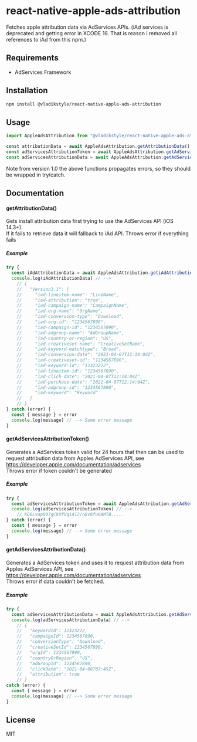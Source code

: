 # react-native-apple-ads-attribution

Fetches apple attribution data via AdServices APIs. (iAd services is deprecated and getting error in XCODE 16. That is reason i removed all references to iAd from this npm.)

## Requirements
- AdServices Framework

## Installation

```sh
npm install @vladikstyle/react-native-apple-ads-attribution
```

## Usage

```js
import AppleAdsAttribution from "@vladikstyle/react-native-apple-ads-attribution";

const attributionData = await AppleAdsAttribution.getAttributionData();
const adServicesAttributionToken = await AppleAdsAttribution.getAdServicesAttributionToken();
const adServicesAttributionData = await AppleAdsAttribution.getAdServicesAttributionData();
```
Note from version 1.0 the above functions propagates errors, so they should be wrapped in try/catch.

## Documentation

#### getAttributionData()
Gets install attribution data first trying to use the AdServices API (iOS 14.3+).  
If it fails to retrieve data it will fallback to iAd API.
Throws error if everything fails


##### Example
```javascript
try {
  const iAdAttributionData = await AppleAdsAttribution.getiAdAttributionData()
  console.log(iAdAttributionData) // -->
    // {
    //   "Version3.1": {
    //     "iad-lineitem-name": "LineName",
    //     "iad-attribution": "true",
    //     "iad-campaign-name": "CampaignName",
    //     "iad-org-name": "OrgName",
    //     "iad-conversion-type": "Download",
    //     "iad-org-id": "1234567890",
    //     "iad-campaign-id": "1234567890",
    //     "iad-adgroup-name": "AdGroupName",
    //     "iad-country-or-region": "US",
    //     "iad-creativeset-name": "CreativeSetName",
    //     "iad-keyword-matchtype": "Broad",
    //     "iad-conversion-date": "2021-04-07T12:14:04Z",
    //     "iad-creativeset-id": "1234567890",
    //     "iad-keyword-id": "12323222",
    //     "iad-lineitem-id": "1234567890",
    //     "iad-click-date": "2021-04-07T12:14:04Z",
    //     "iad-purchase-date": "2021-04-07T12:14:04Z",
    //     "iad-adgroup-id": "1234567890",
    //     "iad-keyword": "Keyword"
    //   }
    // }
} catch (error) {
  const { message } = error
  console.log(message) // --> Some error message
}
```

#### getAdServicesAttributionToken()
Generates a AdServices token valid for 24 hours that then can be used to request attribution data from Apples AdServices API, see https://developer.apple.com/documentation/adservices  
Throws error if token couldn't be generated

##### Example
```javascript
try {
  const adServicesAttributionToken = await AppleAdsAttribution.getAdServicesAttributionToken()
  console.log(adServicesAttributionToken) // -->
    // KG6LvapO97gCkOfUqi412/n8v8fu8AMTB.....
} catch (error) {
  const { message } = error
  console.log(message) // --> Some error message
}
```

#### getAdServicesAttributionData()
Generates a AdServices token and uses it to request attribution data from Apples AdServices API, see https://developer.apple.com/documentation/adservices  
Throws error if data couldn't be fetched.

##### Example
```javascript
try {
  const adServicesAttributionData = await AppleAdsAttribution.getAdServicesAttributionData()
  console.log(adServicesAttributionData) // -->
    // {
    //   "keywordId": 12323222,
    //   "campaignId": 1234567890,
    //   "conversionType": "Download",
    //   "creativeSetId": 1234567890,
    //   "orgId": 1234567890,
    //   "countryOrRegion": "US",
    //   "adGroupId": 1234567890,
    //   "clickDate": "2021-04-08T07:45Z",
    //   "attribution": true
    // }
catch (error) {
  const { message } = error
  console.log(message) // --> Some error message
}
```

## License

MIT
